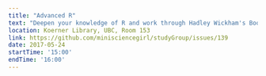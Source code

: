 ```yaml
---
title: "Advanced R"
text: "Deepen your knowledge of R and work through Hadley Wickham's Book: Function Operators"
location: Koerner Library, UBC, Room 153
link: https://github.com/minisciencegirl/studyGroup/issues/139
date: 2017-05-24
startTime: '15:00'
endTime: '16:00'
---
```

